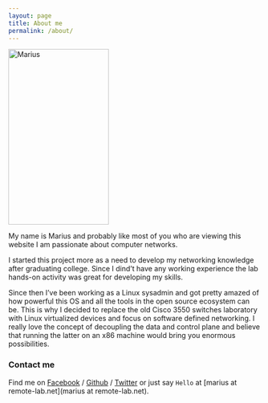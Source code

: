 ```yaml
---
layout: page
title: About me
permalink: /about/
---
```


<img src="{{'assets/static/marius.jpg' | prepend: site.baseurl | prepend: site.url }}" alt="Marius" width="200" height="350" /></a>

My name is Marius and probably like most of you who are viewing this website I am passionate about computer networks.

I started this project more as a need to develop my networking knowledge after graduating college. Since I dind’t have any working experience the lab hands-on activity was great for developing my skills.

Since then I’ve been working as a Linux sysadmin and got pretty amazed of how powerful this OS and all the tools in the open source ecosystem can be. This is why I decided to replace the old Cisco 3550 switches laboratory with Linux virtualized devices and focus on software defined networking. I really love the concept of decoupling the data and control plane and believe that running the latter on an x86 machine would bring you enormous possibilities.

### Contact me

Find me on [Facebook][facebook] / [Github][github] / [Twitter][Twitter] or just say `Hello` at 
[marius at remote-lab.net](marius at remote-lab.net).


[tf]: http://template-factory.nl
[m]: http://mearch.com
[pw]: http://processwire.com
[pwf]: http://processwire.com/talk
[jekyll]: http://jekyllrb.com
[github]: https://github.com/remoteur
[twitter]: https://twitter.com/remoteur
[facebook]: https://www.facebook.com/marius.catalin.31542
